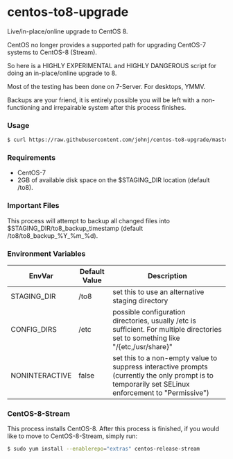 # centos-to8-upgrade

Live/in-place/online upgrade to CentOS 8.

CentOS no longer provides a supported path for upgrading CentOS-7 systems to
CentOS-8 (Stream).

So here is a HIGHLY EXPERIMENTAL and HIGHLY DANGEROUS script for doing an
in-place/online upgrade to 8.

Most of the testing has been done on 7-Server. For desktops, YMMV.

Backups are your friend, it is entirely possible you will be left with a
non-functioning and irrepairable system after this process finishes.

### Usage

```sh
$ curl https://raw.githubusercontent.com/johnj/centos-to8-upgrade/master/to8.sh | sudo bash
```

### Requirements

* CentOS-7
* 2GB of available disk space on the $STAGING_DIR location (default /to8).

### Important Files

This process will attempt to backup all changed files into $STAGING_DIR/to8_backup_timestamp (default /to8/to8_backup_%Y_%m_%d).

### Environment Variables

| EnvVar | Default Value | Description |
| ------ | ------ | ------ |
| STAGING_DIR | /to8 | set this to use an alternative staging directory |
| CONFIG_DIRS | /etc | possible configuration directories, usually /etc is sufficient. For multiple directories set to something like "/{etc,/usr/share}" |
| NONINTERACTIVE | false | set this to a non-empty value to suppress interactive prompts (currently the only prompt is to temporarily set SELinux enforcement to "Permissive") |

### CentOS-8-Stream

This process installs CentOS-8. After this process is finished, if you would like to move to CentOS-8-Stream, simply run:

```sh
$ sudo yum install --enablerepo="extras" centos-release-stream
```
